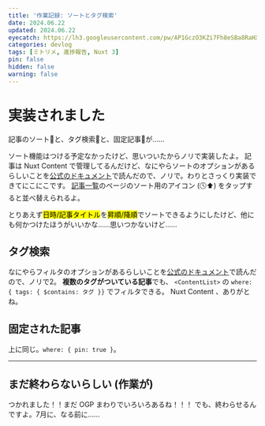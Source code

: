 ```yaml
---
title: '作業記録: ソートとタグ検索'
date: 2024.06.22
updated: 2024.06.22
eyecatch: https://lh3.googleusercontent.com/pw/AP1GczO3KZi7Fh8eSBa8RaHXea7xbzJ0-DzuZLZCZyaBiGHBGNUN-yJ2QehXE38gmVz-QuU0e-5IGKKArsaMUoM40U-AyFPbr8sMVUjgrulDQhygJ_90cyfFORgqMAgkG7we6YTOcqFgrbqLw1y2BZi6xFA=w1600-h900-s-no
categories: devlog
tags: [ミトリメ, 進捗報告, Nuxt 3]
pin: false
hidden: false
warning: false
---
```


# 実装されました
記事のソート🔄と、タグ検索🔎と、固定記事📌が……

ソート機能はつける予定なかったけど、思いついたからノリで実装したよ。
記事は Nuxt Content で管理してるんだけど、なにやらソートのオプションがあるらしいことを[公式のドキュメント](https://content.nuxt.com/composables/query-content)で読んだので、ノリで。わりとさっくり実装できてにこにこです。
[記事一覧](/)のページのソート用のアイコン (🕓⬆️) をタップすると並べ替えられるよ。

とりあえず<mark>日時/記事タイトル</mark>を<mark>昇順/降順</mark>でソートできるようにしたけど、他にも何かつけたほうがいいかな……思いつかないけど……

## タグ検索
なにやらフィルタのオプションがあるらしいことを[公式のドキュメント](https://content.nuxt.com/composables/query-content)で読んだので、ノリで2。
**複数のタグがついている記事**でも、 `<ContentList>` の `where: { tags: { $contains: タグ }}` でフィルタできる。
Nuxt Content 、ありがとね。

## 固定された記事
上に同じ。`where: { pin: true }`。

---

## まだ終わらないらしい (作業が)
つかれました！！まだ OGP まわりでいろいろあるね！！！
でも、終わらせるんですよ。7月に、なる前に……

